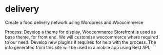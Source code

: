 # delivery
Create a food delivery network using Wordpress and Woocommerce

Process:
Develop a theme for display, Woocommerce Storefront is used as base theme, for front end. We will customize woocommerce where required to our need. Develop new plugins if required for help with the process.
The info generated from this site will be used in a mobile app using Rest API. 

